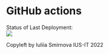 # GitHub actions 

Status of Last Deployment: <br>
<img src="https://github.com/adv4000/ser_fd/workflows/CI_for_ser_fd/badge.svg?brunch=main"><br>

Copyleft by Iuliia Smirnova IUS-IT 2022
